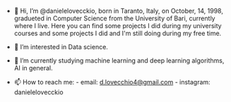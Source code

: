 - 👋 Hi, I’m @danielelovecckio, born in Taranto, Italy, on October, 14, 1998, gradueted in Computer Science from the University of Bari, currently where I live.
     Here you can find some projects I did during my university courses and some projects I did and I'm still doing during my free time.
     
- 👀 I’m interested in Data science.

- 🌱 I’m currently studying machine learning and deep learning algorithms, AI in general.

- 📫 How to reach me: 
                     - email: d.lovecchio4@gmail.com 
                     - instagram: danielelovecckio 


